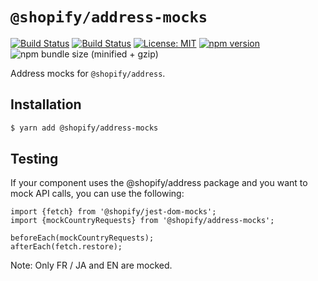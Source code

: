 # `@shopify/address-mocks`

[![Build Status](https://github.com/Shopify/quilt/workflows/Node-CI/badge.svg?branch=master)](https://github.com/Shopify/quilt/actions?query=workflow%3ANode-CI)
[![Build Status](https://github.com/Shopify/quilt/workflows/Ruby-CI/badge.svg?branch=master)](https://github.com/Shopify/quilt/actions?query=workflow%3ARuby-CI)
[![License: MIT](https://img.shields.io/badge/License-MIT-green.svg)](LICENSE.md) [![npm version](https://badge.fury.io/js/%40shopify%2Faddress-mocks.svg)](https://badge.fury.io/js/%40shopify%2Faddress-mocks)
![npm bundle size (minified + gzip)](https://img.shields.io/bundlephobia/minzip/%40shopify/shopify%2address-mocks.svg)

Address mocks for `@shopify/address`.

## Installation

```bash
$ yarn add @shopify/address-mocks
```

## Testing

If your component uses the @shopify/address package and you want to mock API calls, you can use the following:

```
import {fetch} from '@shopify/jest-dom-mocks';
import {mockCountryRequests} from '@shopify/address-mocks';

beforeEach(mockCountryRequests);
afterEach(fetch.restore);
```

Note: Only FR / JA and EN are mocked.
